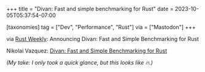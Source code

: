 +++
title = "Divan: Fast and simple benchmarking for Rust"
date = 2023-10-05T05:37:54-07:00

[taxonomies]
tag = ["Dev", "Performance", "Rust"]
via = ["Mastodon"]
+++

via [Rust Weekly](https://mastodon.social/@rust_discussions/111181549980421399): Announcing Divan: Fast and Simple Benchmarking for Rust

<!-- more -->

Nikolai Vazquez: [Divan: Fast and Simple Benchmarking for Rust](https://nikolaivazquez.com/blog/divan/)

_(My take: I only took a quick glance, but this looks like 🔥.)_
